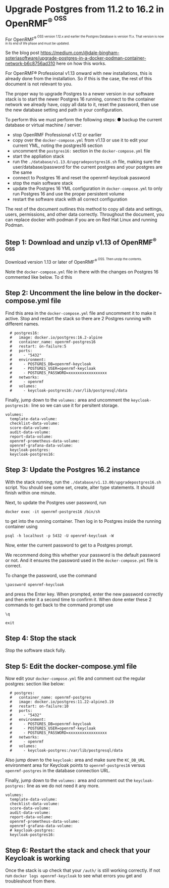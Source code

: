 # Upgrade Postgres from 11.2 to 16.2 in OpenRMF<sup>&reg;<sup> OSS

For OpenRMF<sup>&reg;<sup> OSS version 1.12.x and earlier the Postgres Database is version 11.x. That version is now in its end of life phase and must be updated. 

Se the blog post https://medium.com/@dale-bingham-soteriasoftware/upgrade-postgres-in-a-docker-podman-container-network-b6c8756ad310 here on how this works. 

For OpenRMF® Professional v1.13 onward with new installations, this is already done from the installation. So if this is the case, the rest of this document is not relevant to you. 

The proper way to upgrade Postgres to a newer version in our software stack is to start the newer Postgres 16 running, connect to the container network we already have, copy all data to it, reset the password, then use the new database setting and path in your configuration. 

To perform this we must perform the following steps: ● backup the current database or virtual machine / server:
* stop OpenRMF Professional v1.12 or earlier
* copy over the `docker-compose.yml` from v1.13 or use it to edit your current YML, noting the postgres16 section
* uncomment the `postgres16:` section in the `docker-compose.yml` file
* start the appliation stack
* run the `./database/v1.13.0/upgradepostgres16.sh` file, making sure the user/database/password for the current postgres and your postgres are the same
* connect to Postgres 16 and reset the openrmf-keycloak password 
* stop the main software stack 
* update the Postgres 16 YML configuration in `docker-compose.yml` to only run Postgres 16 and use the proper persistent volume
* restart the software stack with all correct configuration 

The rest of the document outlines this method to copy all data and settings, users, permissions, and other data correctly. Throughout the document, you can replace docker with podman if you are on Red Hat Linux and running Podman.

## Step 1: Download and unzip v1.13 of OpenRMF<sup>&reg;<sup> OSS
Download version 1.13 or later of OpenRMF<sup>&reg;<sup> OSS. Then unzip the contents.

Note the `docker-compose.yml` file in there with the changes on Postgres 16 commented like below. To d this 

## Step 2: Uncomment the line below in the docker-compose.yml file

Find this area in the `docker-compose.yml` file and uncomment it to make it active. Stop and restart the stack so there are 2 Postgres running with different names.

```
  # postgres16:
  #   image: docker.io/postgres:16.2-alpine
  #   container_name: openrmf-postgres16
  #   restart: on-failure:5
  #   ports:
  #     - "5432"
  #   environment:
  #     - POSTGRES_DB=openrmf-keycloak 
  #     - POSTGRES_USER=openrmf-keycloak 
  #     - POSTGRES_PASSWORD=xxxxxxxxxxxxxxxxx
  #   networks:
  #     - openrmf
  #   volumes:
  #     - keycloak-postgres16:/var/lib/postgresql/data
```

Finally, jump down to the `volumes:` area and uncomment the `keycloak-postgres16:` line so we can use it for persitent storage. 

```
volumes:
  template-data-volume:
  checklist-data-volume:
  score-data-volume:
  audit-data-volume:
  report-data-volume:
  openrmf-prometheus-data-volume:
  openrmf-grafana-data-volume:
  keycloak-postgres:
  keycloak-postgres16:
```


## Step 3: Update the Postgres 16.2 instance
With the stack running, run the `./database/v1.13.00/upgradepostgres16.sh` script. You should see some set, create, alter type statements. It should finish within one minute.

Next, to update the Postgres user password, run 

```
docker exec -it openrmf-postgres16 /bin/sh
```

to get into the running container.  Then log in to Postgres inside the running container using 

```
psql -h localhost -p 5432 -U openrmf-keycloak -W
```

Now, enter the current password to get to a Postgres prompt. 

We recommend doing this whether your password is the default password or not. And it ensures the password used in the `docker-compose.yml` file is correct. 

To change the password, use the command 

```
\password openrmf-keycloak
```

and press the Enter key. When prompted, enter the new password correctly and then enter it a second time to confirm it. When done enter these 2 commands to get back to the command prompt use 

```
\q 

exit
```

## Step 4: Stop the stack
Stop the software stack fully.

## Step 5: Edit the docker-compose.yml file
Now edit your `docker-compose.yml` file and comment out the regular postgres: section like below:

```
  # postgres:
  #   container_name: openrmf-postgres
  #   image: docker.io/postgres:11.22-alpine3.19
  #   restart: on-failure:10
  #   ports:
  #     - "5432"
  #   environment:
  #     - POSTGRES_DB=openrmf-keycloak 
  #     - POSTGRES_USER=openrmf-keycloak 
  #     - POSTGRES_PASSWORD=xxxxxxxxxxxxxxxxx
  #   networks:
  #     - openrmf
  #   volumes:
  #     - keycloak-postgres:/var/lib/postgresql/data
```

Also jump down to the `keycloak:` area and make sure the `KC_DB_URL` environment area for Keycloak points to `openrmf-postgres16` versus `openrmf-postgres` in the database connection URL.

Finally, jump down to the `volumes:` area and comment out the `keycloak-postgres:` line as we do not need it any more.

```
volumes:
  template-data-volume:
  checklist-data-volume:
  score-data-volume:
  audit-data-volume:
  report-data-volume:
  openrmf-prometheus-data-volume:
  openrmf-grafana-data-volume:
  # keycloak-postgres:
  keycloak-postgres16:
```

## Step 6: Restart the stack and check that your Keycloak is working

Once the stack is up check that your `/auth/` is still working correctly. If not run `docker logs openrmf-keycloak` to see what errors you get and troubleshoot from there.